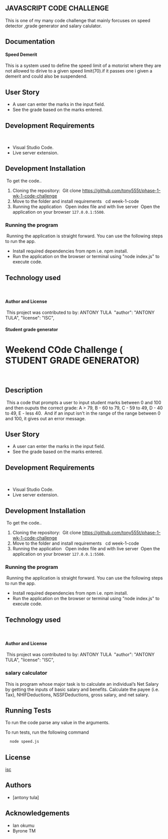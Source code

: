 
## JAVASCRIPT CODE CHALLENGE
This is one of my many code challenge that mainly forcuses on speed detector ,grade generator and salary calulator.


## Documentation
#### Speed Demerit

This is a system used to define the speed limit of a motorist where they are not allowed to dirive to a given speed limit(70).if it passes one i given a demerit and could also be suspendend.
​
## User Story
- A user can enter the marks in the input field.
- See the grade based on the marks entered.
​
​
## Development Requirements
​
- Visual Studio Code.
- Live server extension.
​
## Development Installation
​
To get the code..
​
1. Cloning the repository:
​
Git clone
https://github.com/tony555t/phase-1-wk-1-code-challenge
​
2. Move to the folder and install requirements
​
​
cd week-1-code
​
4. Running the application
​
​
Open index file and with live server
​
Open the application on your browser `127.0.0.1:5500`.
​
​
### Running the program
​
Running the application is  straight forward. You can use the following steps to run the app.
​
- Install required dependencies from npm i.e. npm install.
- Run the application on the browser or terminal using "node index.js" to execute code.
​
​
## Technology used
​
​
​
#### Author and License
​
This project was contributed to by:
ANTONY TULA
​
"author": "ANTONY TULA",
  "license": "ISC",

#### Student grade generator
# Weekend COde Challenge ( STUDENT GRADE GENERATOR)
​
## Description
​
This a code that prompts a user to input student marks between 0 and 100 and then ouputs the correct grade:
A > 79,
B - 60 to 79,
C -  59 to 49,
D - 40 to 49,
E - less 40.
​
And if an input isn't in the range of the range between 0 and 100, it gives out an error message.
​
## User Story
- A user can enter the marks in the input field.
- See the grade based on the marks entered.
​
​
## Development Requirements
​
- Visual Studio Code.
- Live server extension.
​
## Development Installation
​
To get the code..
​
1. Cloning the repository:
​
Git clone
https://github.com/tony555t/phase-1-wk-1-code-challenge
​
2. Move to the folder and install requirements
​
​
cd week-1-code
​
4. Running the application
​
​
Open index file and with live server
​
Open the application on your browser `127.0.0.1:5500`.
​
​
### Running the program
​
Running the application is straight forward. You can use the following steps to run the app.
​
- Install required dependencies from npm i.e. npm install.
- Run the application on the browser or terminal using "node index.js" to execute code.
​
​
## Technology used
​
​
​
#### Author and License
​
This project was contributed to by:
ANTONY TULA
​
"author": "ANTONY TULA",
  "license": "ISC",
 
### salary calculator
This is  program whose major task is to calculate an individual’s Net Salary by getting the inputs of basic salary and benefits. Calculate the payee (i.e. Tax), NHIFDeductions, NSSFDeductions, gross salary, and net salary. 

## Running Tests
To run the code  parse any value  in the arguments.

To run tests, run the following command


```bash
  node speed.js
```


## License

[isc](https://opensource.org/licenses/ISC)


## Authors

- [antony tula]


## Acknowledgements

 - Ian okumu
 - Byrone TM
 

